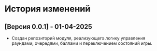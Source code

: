 # История изменений

## [Версия 0.0.1] - 01-04-2025
- Создан репозиторий модуля, реализующего логику управления раундами, очередями, баллами и переключением состояний игры.